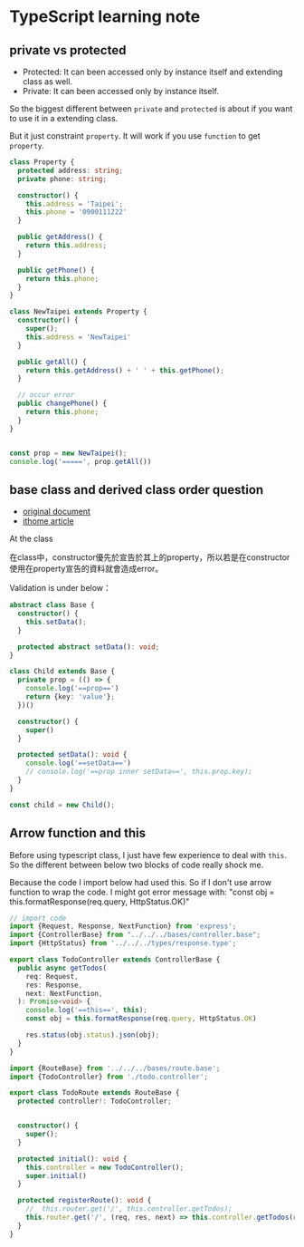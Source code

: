 # TypeScript learning note

## private vs protected
- Protected: It can been accessed only by instance itself and extending class as well.
- Private: It can been accessed only by instance itself.

So the biggest different between `private` and `protected` is about if you want to use it in a extending class.

But it just constraint `property`. It will work if you use `function` to get `property`.

```ts
class Property {
  protected address: string;
  private phone: string;

  constructor() {
    this.address = 'Taipei';
    this.phone = '0900111222'
  }

  public getAddress() {
    return this.address;
  }

  public getPhone() {
    return this.phone;
  }
}

class NewTaipei extends Property {
  constructor() {
    super();
    this.address = 'NewTaipei'
  }

  public getAll() {
    return this.getAddress() + ' ' + this.getPhone();
  }

  // occur error
  public changePhone() {
    return this.phone;
  }
}


const prop = new NewTaipei();
console.log('=====', prop.getAll())
```

## base class and derived class order question
- [original document](https://codepunkt.de/writing/evaluation-order-of-field-initializers-in-javascript-and-typescript/)
- [ithome article](https://ithelp.ithome.com.tw/articles/10246118)

At the class

在class中，constructor優先於宣告於其上的property，所以若是在constructor使用在property宣告的資料就會造成error。

Validation is under below：
```ts
abstract class Base {
  constructor() {
    this.setData();
  }

  protected abstract setData(): void;
}

class Child extends Base {
  private prop = (() => {
    console.log('==prop==')
    return {key: 'value'};
  })()

  constructor() {
    super()
  }

  protected setData(): void {
    console.log('==setData==')
    // console.log('==prop inner setData==', this.prop.key);
  }
}

const child = new Child();
```

## Arrow function and this
Before using typescript class, I just have few experience to deal with `this`. So the different between below two blocks of code really shock me.

Because the code I import below had used this. So if I don't use arrow function to wrap the code. I might got error message with: "const obj = this.formatResponse(req.query, HttpStatus.OK)"

```ts
// import code
import {Request, Response, NextFunction} from 'express';
import {ControllerBase} from "../../../bases/controller.base";
import {HttpStatus} from '../../../types/response.type';

export class TodoController extends ControllerBase {
  public async getTodos(
    req: Request,
    res: Response,
    next: NextFunction,
  ): Promise<void> {
    console.log('==this==', this);
    const obj = this.formatResponse(req.query, HttpStatus.OK)

    res.status(obj.status).json(obj);
  }
}
```

```ts
import {RouteBase} from '../../../bases/route.base';
import {TodoController} from './todo.controller';

export class TodoRoute extends RouteBase {
  protected controller!: TodoController;


  constructor() {
    super();
  }

  protected initial(): void {
    this.controller = new TodoController();
    super.initial()
  }

  protected registerRoute(): void {
    //  this.router.get('/', this.controller.getTodos); 
    this.router.get('/', (req, res, next) => this.controller.getTodos(req, res, next));
  }
}
```
